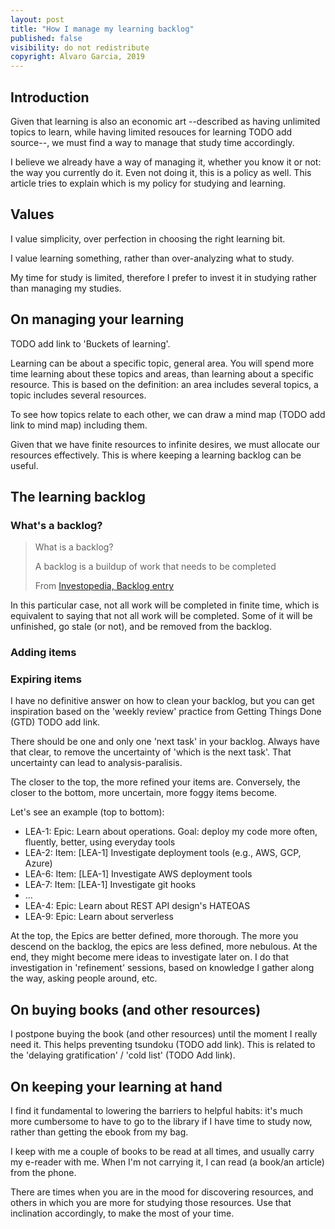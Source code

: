 ```yaml
---
layout: post
title: "How I manage my learning backlog"
published: false
visibility: do not redistribute
copyright: Alvaro Garcia, 2019
---
```


## Introduction

Given that learning is also an economic art --described as having unlimited topics to learn, while having limited resouces for learning TODO add source--, we must find a way to manage that study time accordingly.

I believe we already have a way of managing it, whether you know it or not: the way you currently do it. Even not doing it, this is a policy as well. This article tries to explain which is my policy for studying and learning.

## Values

I value simplicity, over perfection in choosing the right learning bit.

I value learning something, rather than over-analyzing what to study.

My time for study is limited, therefore I prefer to invest it in studying rather than managing my studies.

## On managing your learning

TODO add link to 'Buckets of learning'.

Learning can be about a specific topic, general area. You will spend more time learning about these topics and areas, than learning about a specific resource. This is based on the definition: an area includes several topics, a topic includes several resources.

To see how topics relate to each other, we can draw a mind map (TODO add link to mind map) including them.

Given that we have finite resources to infinite desires, we must allocate our resources effectively. This is where keeping a learning backlog can be useful.

## The learning backlog

### What's a backlog?

> What is a backlog?
>
> A backlog is a buildup of work that needs to be completed
>
> From [Investopedia, Backlog entry](https://www.investopedia.com/terms/b/backlog.asp)

In this particular case, not all work will be completed in finite time, which is equivalent to saying that not all work will be completed. Some of it will be unfinished, go stale (or not), and be removed from the backlog. 

### Adding items

### Expiring items

I have no definitive answer on how to clean your backlog, but you can get inspiration based on the 'weekly review' practice from Getting Things Done (GTD) TODO add link.

There should be one and only one 'next task' in your backlog. Always have that clear, to remove the uncertainty of 'which is the next task'. That uncertainty can lead to analysis-paralisis.

The closer to the top, the more refined your items are. Conversely, the closer to the bottom, more uncertain, more foggy items become.

Let's see an example (top to bottom):

  * LEA-1: Epic: Learn about operations. Goal: deploy my code more often, fluently, better, using everyday tools
  * LEA-2: Item: [LEA-1] Investigate deployment tools (e.g., AWS, GCP, Azure)
  * LEA-6: Item: [LEA-1] Investigate AWS deployment tools
  * LEA-7: Item: [LEA-1] Investigate git hooks
  * ...
  * LEA-4: Epic: Learn about REST API design's HATEOAS
  * LEA-9: Epic: Learn about serverless

At the top, the Epics are better defined, more thorough. The more you descend on the backlog, the epics are less defined, more nebulous. At the end, they might become mere ideas to investigate later on. I do that investigation in 'refinement' sessions, based on knowledge I gather along the way, asking people around, etc.


## On buying books (and other resources)

I postpone buying the book (and other resources) until the moment I really need it. This helps preventing tsundoku (TODO add link). This is related to the 'delaying gratification' / 'cold list' (TODO Add link).

## On keeping your learning at hand

I find it fundamental to lowering the barriers to helpful habits: it's much more cumbersome to have to go to the library if I have time to study now, rather than getting the ebook from my bag.

I keep with me a couple of books to be read at all times, and usually carry my e-reader with me. When I'm not carrying it, I can read (a book/an article) from the phone.

There are times when you are in the mood for discovering resources, and others in which you are more for studying those resources. Use that inclination accordingly, to make the most of your time.
